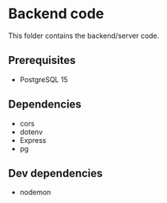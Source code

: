 # Backend code

This folder contains the backend/server code.

## Prerequisites
- PostgreSQL 15

## Dependencies
- cors
- dotenv
- Express
- pg

## Dev dependencies
- nodemon
